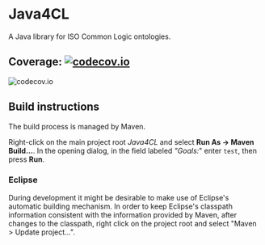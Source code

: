 Java4CL
=======

A Java library for ISO Common Logic ontologies.

Coverage: [![codecov.io](http://codecov.io/github/greenTara/Java4CL/coverage.svg?branch=java8)](http://codecov.io/github/greenTara/Java4CL?branch=java8)
--------
![codecov.io](http://codecov.io/github/greenTara/Java4CL/branch.svg?branch=java8)

Build instructions
------------------

The build process is managed by Maven.

Right-click on the main project root *Java4CL* and select **Run As → Maven
Build…**. In the opening dialog, in the field labeled *"Goals:*" enter `test`,
then press **Run**.

### Eclipse

During development it might be desirable to make use of Eclipse's automatic
building mechanism. In order to keep Eclipse's classpath information consistent
with the information provided by Maven, after changes to the classpath, right
click on the project root and select "Maven \> Update project...".

